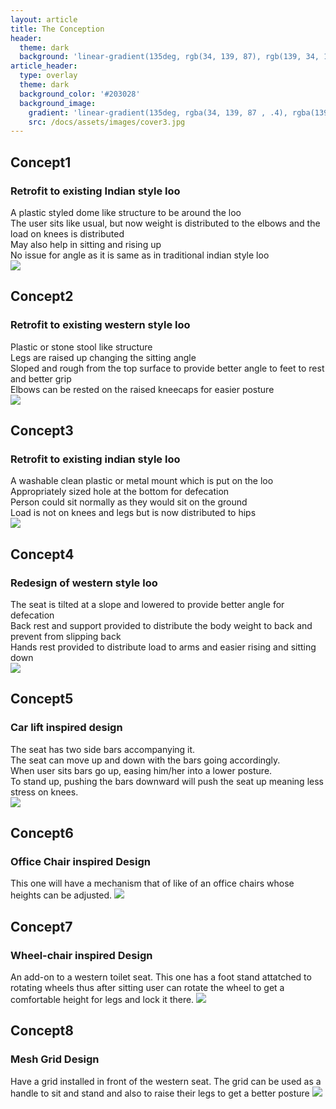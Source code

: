```yaml
---
layout: article
title: The Conception
header:
  theme: dark
  background: 'linear-gradient(135deg, rgb(34, 139, 87), rgb(139, 34, 139))'
article_header:
  type: overlay
  theme: dark
  background_color: '#203028'
  background_image:
    gradient: 'linear-gradient(135deg, rgba(34, 139, 87 , .4), rgba(139, 34, 139, .4))'
    src: /docs/assets/images/cover3.jpg
---
```


## Concept1
### Retrofit to existing Indian style loo
A plastic styled dome like structure to be around the loo  
The user sits like usual, but now weight is distributed to the elbows and the load on knees is distributed  
May also help in sitting and rising up  
No issue for angle as it is same as in traditional indian style loo  
<img class="image image--lg" src="https://github.com/AayushKadam/Design-and-Innovation/blob/master/assets/images/sketches/concept1.jpeg?raw=1"/>  

## Concept2 
### Retrofit to existing western style loo
Plastic or stone stool like structure  
Legs are raised up changing the sitting angle  
Sloped and rough from the top surface to provide better angle to feet to rest and better grip  
Elbows can be rested on the raised kneecaps for easier posture                                                  
<img class="image image--lg" src="https://github.com/AayushKadam/Design-and-Innovation/blob/master/assets/images/sketches/concept2.jpeg?raw=1"/>  

## Concept3
### Retrofit to existing indian style loo
A washable clean plastic or metal mount which is put on the loo  
Appropriately sized hole at the bottom for defecation  
Person could sit normally as they would sit on the ground  
Load is not on knees and legs but is now distributed to hips                      
<img class="image image--lg" src="https://github.com/AayushKadam/Design-and-Innovation/blob/master/assets/images/sketches/concept3.jpeg?raw=1"/>  

## Concept4
### Redesign of western style loo
The seat is tilted at a slope and lowered to provide better angle for defecation  
Back rest and support provided to distribute the body weight to back and prevent from slipping back  
Hands rest provided to distribute load to arms and easier rising and sitting down                            
<img class="image image--lg" src="https://github.com/AayushKadam/Design-and-Innovation/blob/master/assets/images/sketches/concept4.jpeg?raw=1"/>  

## Concept5
### Car lift inspired design
The seat has two side bars accompanying it.                               
The seat can move up and down with the bars going accordingly.                               
When user sits bars go up, easing him/her into a lower posture.                             
To stand up, pushing the bars downward will push the seat up meaning less stress on knees.                      
<img class="image image--lg" src="https://github.com/AayushKadam/Design-and-Innovation/blob/master/assets/images/sketches/PXL_20201213_160215400.jpg?raw=1"/>  

## Concept6
### Office Chair inspired Design
This one will have a mechanism that of like of an office chairs whose heights can be adjusted.
<img class="image image--lg" src="https://github.com/AayushKadam/Design-and-Innovation/blob/master/assets/images/sketches/PXL_20201213_160230728.jpg?raw=1"/>  

## Concept7
### Wheel-chair inspired Design
An add-on to a western toilet seat.
This one has a foot stand attatched to rotating wheels thus after sitting 
user can rotate the wheel to get a comfortable height for legs and lock it there.
<img class="image image--lg" src="https://github.com/AayushKadam/Design-and-Innovation/blob/master/assets/images/sketches/PXL_20201213_160253706.jpg?raw=1"/>  

## Concept8
### Mesh Grid Design
Have a grid installed in front of the western seat.
The grid can be used as a handle to sit and stand and also to raise their legs to get a better posture
<img class="image image--lg" src="https://github.com/AayushKadam/Design-and-Innovation/blob/master/assets/images/sketches/PXL_20201213_160316362.jpg?raw=1"/>  

